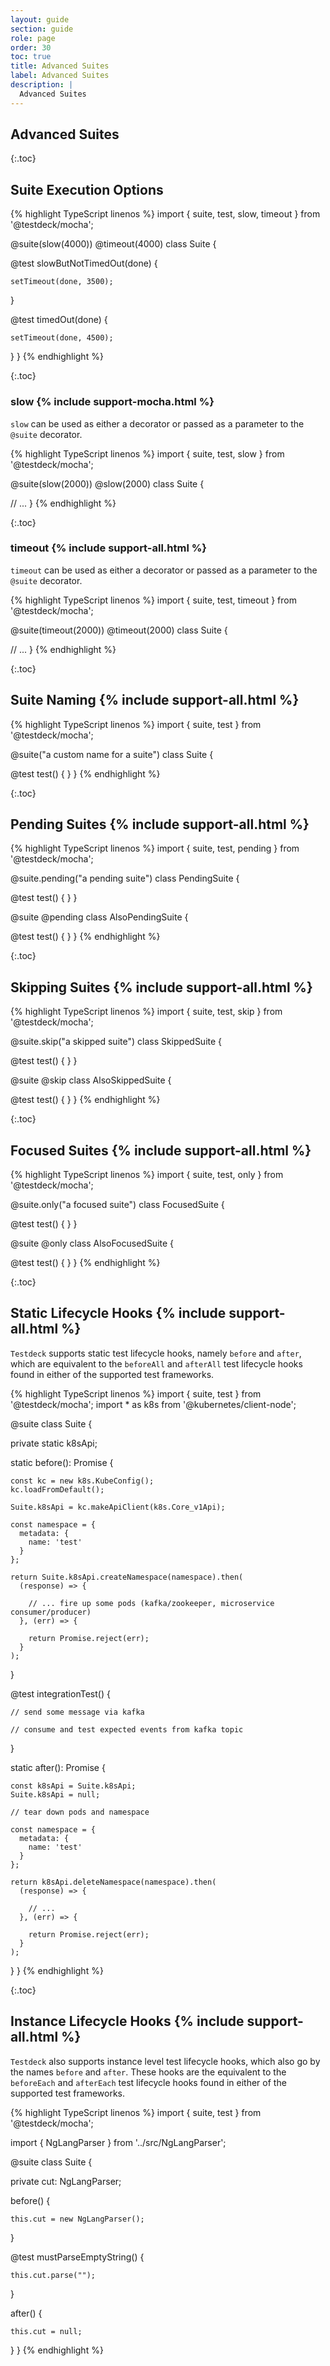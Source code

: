 ```yaml
---
layout: guide
section: guide
role: page
order: 30
toc: true
title: Advanced Suites
label: Advanced Suites
description: |
  Advanced Suites
---
```


## Advanced Suites

{:.toc}
## Suite Execution Options

{% highlight TypeScript linenos %}
import { suite, test, slow, timeout } from '@testdeck/mocha';

@suite(slow(4000))
@timeout(4000)
class Suite {

  @test
  slowButNotTimedOut(done) {
  
    setTimeout(done, 3500);
  }
  
  @test
  timedOut(done) {
  
    setTimeout(done, 4500);
  }
}
{% endhighlight %}


{:.toc}
### slow {% include support-mocha.html %}

`slow` can be used as either a decorator or passed as a parameter to the `@suite` decorator.

{% highlight TypeScript linenos %}
import { suite, test, slow } from '@testdeck/mocha';

@suite(slow(2000))
@slow(2000)
class Suite {

  // ...
}
{% endhighlight %}


{:.toc}
### timeout {% include support-all.html %}

`timeout` can be used as either a decorator or passed as a parameter to the `@suite` decorator.

{% highlight TypeScript linenos %}
import { suite, test, timeout } from '@testdeck/mocha';

@suite(timeout(2000))
@timeout(2000)
class Suite {

  // ...
}
{% endhighlight %}


{:.toc}
## Suite Naming {% include support-all.html %}

{% highlight TypeScript linenos %}
import { suite, test } from '@testdeck/mocha';

@suite("a custom name for a suite")
class Suite {

  @test
  test() {
  }
}
{% endhighlight %}


{:.toc}
## Pending Suites {% include support-all.html %}

{% highlight TypeScript linenos %}
import { suite, test, pending } from '@testdeck/mocha';

@suite.pending("a pending suite")
class PendingSuite {

  @test
  test() {
  }
}

@suite
@pending
class AlsoPendingSuite {

  @test
  test() {
  }
}
{% endhighlight %}


{:.toc}
## Skipping Suites {% include support-all.html %}

{% highlight TypeScript linenos %}
import { suite, test, skip } from '@testdeck/mocha';

@suite.skip("a skipped suite")
class SkippedSuite {

  @test
  test() {
  }
}

@suite
@skip
class AlsoSkippedSuite {

  @test
  test() {
  }
}
{% endhighlight %}


{:.toc}
## Focused Suites {% include support-all.html %}

{% highlight TypeScript linenos %}
import { suite, test, only } from '@testdeck/mocha';

@suite.only("a focused suite")
class FocusedSuite {

  @test
  test() {
  }
}

@suite
@only
class AlsoFocusedSuite {

  @test
  test() {
  }
}
{% endhighlight %}


{:.toc}
## Static Lifecycle Hooks {% include support-all.html %}

`Testdeck` supports static test lifecycle hooks, namely `before` and `after`, which are equivalent to the `beforeAll` 
and `afterAll` test lifecycle hooks found in either of the supported test frameworks. 

{% highlight TypeScript linenos %}
import { suite, test } from '@testdeck/mocha';
import * as k8s from '@kubernetes/client-node';

@suite
class Suite {

  private static k8sApi;

  static before(): Promise<any> {
    
    const kc = new k8s.KubeConfig();
    kc.loadFromDefault();
    
    Suite.k8sApi = kc.makeApiClient(k8s.Core_v1Api);
    
    const namespace = {
      metadata: {
        name: 'test'
      }
    };
    
    return Suite.k8sApi.createNamespace(namespace).then(
      (response) => {
      
        // ... fire up some pods (kafka/zookeeper, microservice consumer/producer)
      }, (err) => {
      
        return Promise.reject(err);
      }
    );
  }

  @test
  integrationTest() {

    // send some message via kafka
    
    // consume and test expected events from kafka topic
  }

  static after(): Promise<any> {

    const k8sApi = Suite.k8sApi;
    Suite.k8sApi = null;

    // tear down pods and namespace

    const namespace = {
      metadata: {
        name: 'test'
      }
    };

    return k8sApi.deleteNamespace(namespace).then(
      (response) => {
      
        // ... 
      }, (err) => {
      
        return Promise.reject(err);
      }
    );
  }
}
{% endhighlight %}


{:.toc}
## Instance Lifecycle Hooks {% include support-all.html %}

`Testdeck` also supports instance level test lifecycle hooks, which also go by the names `before` and `after`. These
hooks are the equivalent to the `beforeEach` and `afterEach` test lifecycle hooks found in either of the supported test
frameworks.

{% highlight TypeScript linenos %}
import { suite, test } from '@testdeck/mocha';

import { NgLangParser } from '../src/NgLangParser';

@suite
class Suite {

  private cut: NgLangParser;

  before() {
  
    this.cut = new NgLangParser();
  }

  @test
  mustParseEmptyString() {

    this.cut.parse("");
  }

  after() {

    this.cut = null;
  }
}
{% endhighlight %}
